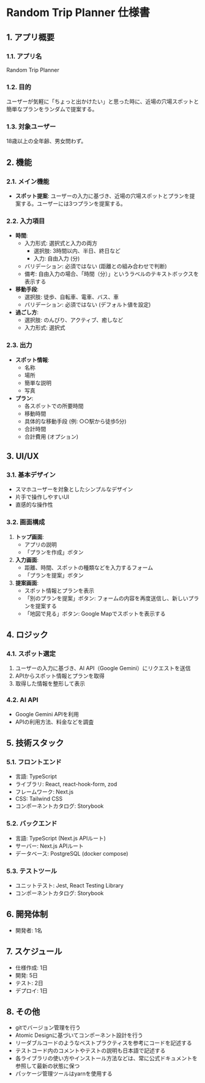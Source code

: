 # Random Trip Planner 仕様書

## 1. アプリ概要

### 1.1. アプリ名

Random Trip Planner

### 1.2. 目的

ユーザーが気軽に「ちょっと出かけたい」と思った時に、近場の穴場スポットと簡単なプランをランダムで提案する。

### 1.3. 対象ユーザー

18歳以上の全年齢、男女問わず。

## 2. 機能

### 2.1. メイン機能

*   **スポット提案**: ユーザーの入力に基づき、近場の穴場スポットとプランを提案する。ユーザーには3つプランを提案する。

### 2.2. 入力項目

*   **時間**:
    *   入力形式: 選択式と入力の両方
        *   選択肢: 3時間以内、半日、終日など
        *   入力: 自由入力 (分)
    *   バリデーション: 必須ではない (距離との組み合わせで判断)
    *   備考: 自由入力の場合、「時間（分）」というラベルのテキストボックスを表示する
*   **移動手段**:
    *   選択肢: 徒歩、自転車、電車、バス、車
    *   バリデーション: 必須ではない (デフォルト値を設定)
*   **過ごし方**:
    *   選択肢: のんびり、アクティブ、癒しなど
    *   入力形式: 選択式

### 2.3. 出力

*   **スポット情報**:
    *   名称
    *   場所
    *   簡単な説明
    *   写真
*   **プラン**:
    *   各スポットでの所要時間
    *   移動時間
    *   具体的な移動手段 (例: ○○駅から徒歩5分)
    *   合計時間
    *   合計費用 (オプション)

## 3. UI/UX

### 3.1. 基本デザイン

*   スマホユーザーを対象としたシンプルなデザイン
*   片手で操作しやすいUI
*   直感的な操作性

### 3.2. 画面構成

1.  **トップ画面**:
    *   アプリの説明
    *   「プランを作成」ボタン
2.  **入力画面**:
    *   距離、時間、スポットの種類などを入力するフォーム
    *   「プランを提案」ボタン
3.  **提案画面**:
    *   スポット情報とプランを表示
    *   「別のプランを提案」ボタン: フォームの内容を再度送信し、新しいプランを提案する
    *   「地図で見る」ボタン: Google Mapでスポットを表示する

## 4. ロジック

### 4.1. スポット選定

1.  ユーザーの入力に基づき、AI API（Google Gemini）にリクエストを送信
2.  APIからスポット情報とプランを取得
3.  取得した情報を整形して表示

### 4.2. AI API

*   Google Gemini APIを利用
*   APIの利用方法、料金などを調査

## 5. 技術スタック

### 5.1. フロントエンド

*   言語: TypeScript
*   ライブラリ: React, react-hook-form, zod
*   フレームワーク: Next.js
*   CSS: Tailwind CSS
*   コンポーネントカタログ: Storybook

### 5.2. バックエンド

*   言語: TypeScript (Next.js APIルート)
*   サーバー: Next.js APIルート
*   データベース: PostgreSQL (docker compose)

### 5.3. テストツール

*   ユニットテスト: Jest, React Testing Library
*   コンポーネントカタログ: Storybook

## 6. 開発体制

*   開発者: 1名

## 7. スケジュール

*   仕様作成: 1日
*   開発: 5日
*   テスト: 2日
*   デプロイ: 1日

## 8. その他

*   gitでバージョン管理を行う
*   Atomic Designに基づいてコンポーネント設計を行う
*   リーダブルコードのようなベストプラクティスを参考にコードを記述する
*   テストコード内のコメントやテストの説明も日本語で記述する
*   各ライブラリの使い方やインストール方法などは、常に公式ドキュメントを参照して最新の状態に保つ
*   パッケージ管理ツールはyarnを使用する
